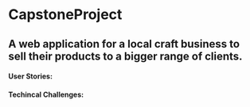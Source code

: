 # CapstoneProject

## A web application for a local craft business to sell their products to a bigger range of clients. 

#### User Stories:


#### Techincal Challenges:

